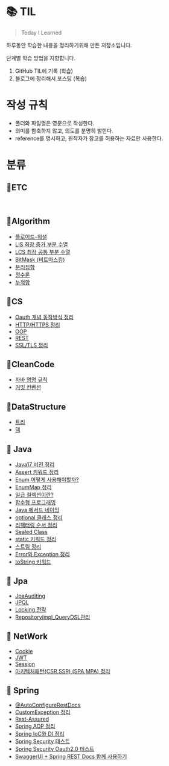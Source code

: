 # 📚 TIL
> Today I Learned

하루동안 학습한 내용을 정리하기위해 만든 저장소입니다.

단계별 학습 방법을 지향합니다.

1.  GitHub TIL에 기록 (학습)
2.  블로그에 정리해서 포스팅 (복습) 

  
# 작성 규칙
- 폴더와 파일명은 영문으로 작성한다.
- 의미를 함축하지 않고, 의도를 분명히 밝힌다.
- reference를 명시하고, 원작자가 참고를 허용하는 자료만 사용한다.

# 분류

## 📌ETC
<br>

## 📌Algorithm
- [플로이드-워셜](https://github.com/COBI-98/TIL/blob/main/Algorithm/Floyd_warshall.md)
- [LIS 최장 증가 부분 수열](https://github.com/COBI-98/TIL/blob/main/Algorithm/Longest_Increasing_Subsequence.md)
- [LCS 최장 공통 부분 수열](https://github.com/COBI-98/TIL/blob/main/Algorithm/Longest_Common_Subsequence.md)
- [BitMask (비트마스킹)](https://github.com/COBI-98/TIL/blob/main/Algorithm/bitmask.md)
- [분리집합](https://github.com/COBI-98/TIL/blob/main/Algorithm/disjoint_set.md)
- [정수론](https://github.com/COBI-98/TIL/blob/main/Algorithm/number_theory.md)
- [누적합](https://github.com/COBI-98/TIL/blob/main/Algorithm/prefixSum.md)

## 📌CS
- [Oauth 개념 동작방식 정리](https://github.com/COBI-98/TIL/blob/main/CS/object_oriented_programming.md)
- [HTTP/HTTPS 정리](https://github.com/COBI-98/TIL/blob/main/CS/http.md)
- [OOP](https://github.com/COBI-98/TIL/blob/main/CS/object_oriented_programming.md)
- [REST](https://github.com/COBI-98/TIL/blob/main/CS/rest.md)
- [SSL/TLS 정리](https://github.com/COBI-98/TIL/blob/main/CS/transport_layer_security.md)

## 📌CleanCode
- [자바 명명 규칙](https://github.com/COBI-98/TIL/blob/main/CleanCode/java_naming_convetion.md)
- [커밋 컨벤션](https://github.com/COBI-98/TIL/blob/main/CleanCode/commit_convention.md)

  
## 📌DataStructure
- [트리](https://github.com/COBI-98/TIL/blob/main/DataStructure/Tree.md)
- [덱](https://github.com/COBI-98/TIL/blob/main/DataStructure/deque.md)
  

## 📌 Java
- [Java17 버전 정리](https://github.com/COBI-98/TIL/blob/main/Java/JDK17.md)
- [Assert 키워드 정리](https://github.com/COBI-98/TIL/blob/main/Java/assertions.md)
- [Enum 어떻게 사용해야할까?](https://github.com/COBI-98/TIL/blob/main/Java/enum.md)
- [EnumMap 정리](https://github.com/COBI-98/TIL/blob/main/Java/enumMap.md)
- [일급 컬렉션이란?](https://github.com/COBI-98/TIL/blob/main/Java/first_class_collection.md)
- [함수형 프로그래밍](https://github.com/COBI-98/TIL/blob/main/Java/functional_programming.md)
- [Java 메서드 네이밍](https://github.com/COBI-98/TIL/blob/main/Java/method_naming.md)
- [optional 클래스 정리](https://github.com/COBI-98/TIL/blob/main/Java/optional.md)
- [리팩터링 순서 정리](https://github.com/COBI-98/TIL/blob/main/Java/refactor.md)
- [Sealed Class](https://github.com/COBI-98/TIL/blob/main/Java/sealed.md)
- [static 키워드 정리](https://github.com/COBI-98/TIL/blob/main/Java/static.md)
- [스트림 정리](https://github.com/COBI-98/TIL/blob/main/Java/stream.md)
- [Error와 Exception 정리](https://github.com/COBI-98/TIL/blob/main/Java/throwable.md)
- [toString 키워드](https://github.com/COBI-98/TIL/blob/main/Java/toString.md)

## 📌 Jpa
- [JpaAuditing](https://github.com/COBI-98/TIL/blob/main/Jpa/jpaAuditing.md)
- [JPQL](https://github.com/COBI-98/TIL/blob/main/Jpa/jpql.md)
- [Locking 전략](https://github.com/COBI-98/TIL/blob/main/Jpa/locking.md)
- [RepositoryImpl_QueryDSL관리](https://github.com/COBI-98/TIL/blob/main/Jpa/repositoryImpl.md)
  
## 📌 NetWork
- [Cookie](https://github.com/COBI-98/TIL/blob/main/NetWork/cookie.md)
- [JWT](https://github.com/COBI-98/TIL/blob/main/NetWork/jwt.md)
- [Session](https://github.com/COBI-98/TIL/blob/main/NetWork/session.md)
- [아키텍처패턴(CSR,SSR) (SPA,MPA) 정리](https://github.com/COBI-98/TIL/blob/main/NetWork/webApplication_architectures_patterns.md)
  
## 📌 Spring
- [@AutoConfigureRestDocs](https://github.com/COBI-98/TIL/blob/main/Spring/%40AutoConfigureRestDocs.md)
- [CustomException 정리](https://github.com/COBI-98/TIL/blob/main/Spring/CustomException.md)
- [Rest-Assured](https://github.com/COBI-98/TIL/blob/main/Spring/RestAssured.md)
- [Spring AOP 정리](https://github.com/COBI-98/TIL/blob/main/Spring/aspect_oriented_programming.md)
- [Spring IoC와 DI 정리](https://github.com/COBI-98/TIL/blob/main/Spring/dependency_injection.md)
- [Spring Security 테스트](https://github.com/COBI-98/TIL/blob/main/Spring/security_tdd01.md)
- [Spring Security Oauth2.0 테스트](https://github.com/COBI-98/TIL/blob/main/Spring/security_tdd02.md)
- [SwaggerUI + Spring REST Docs 함께 사용하기](https://github.com/COBI-98/TIL/blob/main/Spring/swagger_restdocs_api.md)
  
